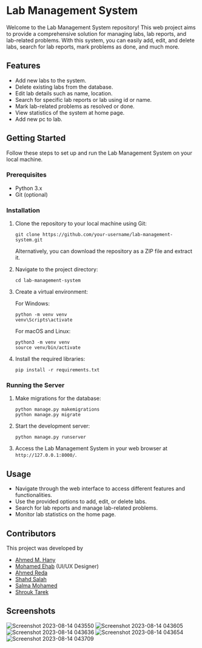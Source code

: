 
# Lab Management System



Welcome to the Lab Management System repository! This web project aims to provide a comprehensive solution for managing labs, lab reports, and lab-related problems. With this system, you can easily add, edit, and delete labs, search for lab reports, mark problems as done, and much more.

## Features

- Add new labs to the system.
- Delete existing labs from the database.
- Edit lab details such as name, location.
- Search for specific lab reports or lab using id or name.
- Mark lab-related problems as resolved or done.
- View statistics of the system at home page.
- Add new pc to lab.

## Getting Started

Follow these steps to set up and run the Lab Management System on your local machine.

### Prerequisites

- Python 3.x
- Git (optional)

### Installation

1. Clone the repository to your local machine using Git:

   ```
   git clone https://github.com/your-username/lab-management-system.git
   ```

   Alternatively, you can download the repository as a ZIP file and extract it.

2. Navigate to the project directory:

   ```
   cd lab-management-system
   ```

3. Create a virtual environment:

   For Windows:

   ```
   python -m venv venv
   venv\Scripts\activate
   ```

   For macOS and Linux:

   ```
   python3 -m venv venv
   source venv/bin/activate
   ```

4. Install the required libraries:

   ```
   pip install -r requirements.txt
   ```

### Running the Server

1. Make migrations for the database:

   ```
   python manage.py makemigrations
   python manage.py migrate
   ```

2. Start the development server:

   ```
   python manage.py runserver
   ```

3. Access the Lab Management System in your web browser at `http://127.0.0.1:8000/`.

## Usage

- Navigate through the web interface to access different features and functionalities.
- Use the provided options to add, edit, or delete labs.
- Search for lab reports and manage lab-related problems.
- Monitor lab statistics on the home page.

## Contributors

This project was developed by
- [Ahmed M. Hany](https://github.com/ahmedmo112)
- [Mohamed Ehab](https://github.com/MoEhab27) (UI/UX Designer)
- [Ahmed Reda](https://github.com/ahmedreda153)
- [Shahd Salah](https://github.com/Unicorn2105)
- [Salma Mohamed](https://github.com/salma12004)
- [Shrouk Tarek](https://github.com/shroukk7)

## Screenshots

![Screenshot 2023-08-14 043550](https://github.com/ahmedmo112/lab-managment-system/assets/78311079/390f6c30-4c2e-4bb9-a40c-0309c77bb68c)
![Screenshot 2023-08-14 043605](https://github.com/ahmedmo112/lab-managment-system/assets/78311079/04c42fbe-1cf1-40c1-8e6e-5d2aab041d4b)
![Screenshot 2023-08-14 043636](https://github.com/ahmedmo112/lab-managment-system/assets/78311079/6ca22c49-aec7-4097-b993-403a4542df32)
![Screenshot 2023-08-14 043654](https://github.com/ahmedmo112/lab-managment-system/assets/78311079/4bc75003-7cd1-409c-959c-79202724c2ad)
![Screenshot 2023-08-14 043709](https://github.com/ahmedmo112/lab-managment-system/assets/78311079/14dc6765-3fc5-48a7-b265-b3a56272e9f8)




